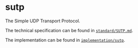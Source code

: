 # sutp

The Simple UDP Transport Protocol.

The technical specification can be found in [`standard/SUTP.md`](https://laboratory.comsys.rwth-aachen.de/sutp/sutp/blob/master/standard/SUTP.md).

The implementation can be found in [`implementation/sutp`](https://laboratory.comsys.rwth-aachen.de/sutp/sutp/tree/master/implementation/sutp).
